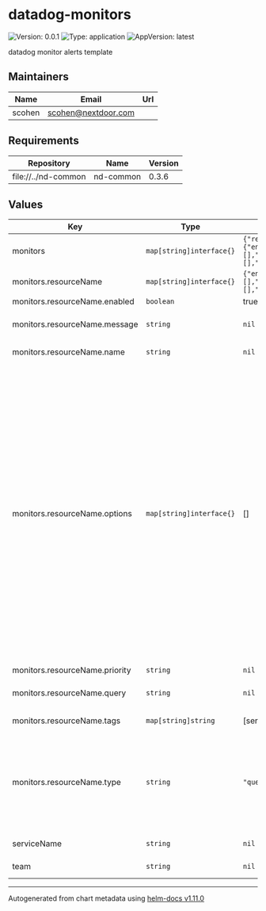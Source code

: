 # datadog-monitors

![Version: 0.0.1](https://img.shields.io/badge/Version-0.0.1-informational?style=flat-square) ![Type: application](https://img.shields.io/badge/Type-application-informational?style=flat-square) ![AppVersion: latest](https://img.shields.io/badge/AppVersion-latest-informational?style=flat-square)

datadog monitor alerts template

## Maintainers

| Name | Email | Url |
| ---- | ------ | --- |
| scohen | <scohen@nextdoor.com> |  |

## Requirements

| Repository | Name | Version |
|------------|------|---------|
| file://../nd-common | nd-common | 0.3.6 |

## Values

| Key | Type | Default | Description |
|-----|------|---------|-------------|
| monitors | `map[string]interface{}` | `{"resourceName":{"enabled":false,"message":null,"name":null,"options":[],"priority":null,"query":null,"tags":[],"type":"query alert"}}` | List of monitors |
| monitors.resourceName | `map[string]interface{}` | `{"enabled":false,"message":null,"name":null,"options":[],"priority":null,"query":null,"tags":[],"type":"query alert"}` | Required: monitor resource name, Required unique monitor resource name(needed to allow value overrides and used a datadog monitor resource name) |
| monitors.resourceName.enabled | `boolean` | true | Optional: whether to enable the monitor, defaults to true |
| monitors.resourceName.message | `string` | `nil` | Required: monitor message example: message: "More than ten pods are failing in ({{kube_cluster_name.name}} cluster). \n The threshold of ten pods varies depending on your infrastructure. Change the threshold to suit your needs." |
| monitors.resourceName.name | `string` | `nil` | Require: monitor name example: name: "[kubernetes] Monitor Kubernetes Failed Pods in Namespaces" |
| monitors.resourceName.options | `map[string]interface{}` | [] | Optional: monitor options example: (`map[string]string`) Optional: monitor thresholds thresholds:   (`string`) Optional: monitor critical threshold   critical: "1"   (`string`) Optional: monitor warning threshold   warning: "0.28" (`string`) Optional: Time in seconds to wait before evaluating the monitor evaluationDelay: 300 (`boolean`) Optional: A Boolean indicating Whether or not to group by simple monitor, triggers a single alert or multiple alerts when any group breaches the threshold. groupbySimpleMonitor: false (`boolean`) Optional: A Boolean indicating whether notifications from this monitor automatically insert its triggering tags into the title. includeTags: False (`string`) Optional: Time in seconds to allow a host to boot and applications to fully start before starting the evaluation. newGroupDelay: 300 (`boolean`) Optional: A Boolean indicating whether this monitor notifies when data stops reporting. notifyNoData: False (`int`) Optional: The number of minutes before a monitor notifies after data stops reporting. Datadog recommends at least 2x the monitor timeframe for metric alerts or 2 minutes for service checks. If omitted, 2x the evaluation timeframe is used for metric alerts, and 24 hours is used for service checks. noDataTimeframe: 30 (`int`) Optional: The number of minutes after the last notification before a monitor re-notifies on the current status. renotifyInterval: 0 (`string[]`) Optional: The number of times re-notification messages should be sent on the current status at the provided re-notification interval. renotifyOccurrences: 0 (`string[]`) Optional: The types of statuses for which re-notification messages should be sent(Valid values are alert, warn, no data). renotifyStatus: [] (`string[]`) Optional: List of labels indicating the granularity for a monitor to alert on. Only available for monitors with groupings. notifyBy: [] (`boolean`) Optional: A Boolean indicating whether this monitor requires full window of data before it will fire, We highly recommend you set this to false for sparse metrics, otherwise some evaluations are skipped. requireFullWindow: false (`map[string]string`) Optional: Threshold windows to finetune alerting thresholdWindows:   (`string`) Optional: Describes how long an anomalous metric must be normal before the alert recovers.   recoveryWindow: "10m"   (`string`) Optional: Describes how long an anomalous metric must be anomalous before the alert fires.   alertWindow: "5m" |
| monitors.resourceName.priority | `string` | `nil` | Optional: monitor piority example: priority: "2" |
| monitors.resourceName.query | `string` | `nil` | Required: monitor query example: query: "change(avg(last_5m),last_5m):sum:kubernetes_state.pod.status_phase{phase:failed} by {kube_cluster_name,kube_namespace} > 10" |
| monitors.resourceName.tags | `map[string]string` | [service:<servicename>, namespace:<namespace>] | Optional: Additional monitor tags(will be added on top of the default tags:service, team, namespace) example:   tags:     tagname1: tagvalue1     tagname2: tagvalue2 |
| monitors.resourceName.type | `string` | `"query alert"` | Optional: monitor type, if not specified will default to 'query alert' Datadog monitor types to type values mapping: - anomaly: `query alert` - APM: `query alert` or `trace-analytics alert` - composite: `composite` - custom: `service check` - forecast: `query alert` - host: `service check` - integration: `query alert` or `service check` - live process: `process alert` - logs: `log alert` - metric: `query alert` - network: `service check` - outlier: `query alert` - process: `service check` - rum: `rum alert` - SLO: `slo alert` - watchdog: `event-v2 alert` - event-v2: `event-v2 alert` - audit: `audit alert` - error-tracking: `error-tracking alert` - database-monitoring: `database-monitoring alert` - network-performance: `network-performance alert` - service-discovery: `service-discovery alert` |
| serviceName | `string` | `nil` | Optional shared pagerduty service name for monitors, will turn to a tag for alerts - if not provided, the .Release.name will be used by default |
| team | `string` | `nil` | Optional shared pagerduty team name for monitors, will turn to a tag for alerts - if not provided, the tag will not be added |

----------------------------------------------
Autogenerated from chart metadata using [helm-docs v1.11.0](https://github.com/norwoodj/helm-docs/releases/v1.11.0)
